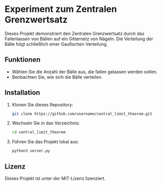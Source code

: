 # Experiment zum Zentralen Grenzwertsatz

Dieses Projekt demonstriert den Zentralen Grenzwertsatz durch das Fallenlassen von Bällen auf ein Gitternetz von Nägeln. Die Verteilung der Bälle folgt schließlich einer Gaußschen Verteilung.

## Funktionen

- Wählen Sie die Anzahl der Bälle aus, die fallen gelassen werden sollen.
- Beobachten Sie, wie sich die Bälle verteilen.

## Installation

1. Klonen Sie dieses Repository:
    ```bash
    git clone https://github.com/username/central_limit_theorem.git
    ```
2. Wechseln Sie in das Verzeichnis:
    ```bash
    cd central_limit_theorem
    ```
3. Führen Sie das Projekt lokal aus:
    ```bash
    python3 server.py
    ```

## Lizenz

Dieses Projekt ist unter der MIT-Lizenz lizenziert.
